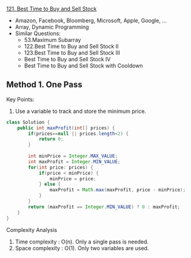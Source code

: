 [121. Best Time to Buy and Sell Stock](https://leetcode.com/problems/best-time-to-buy-and-sell-stock/)   

* Amazon, Facebook, Bloomberg, Microsoft, Apple, Google, ...
* Array, Dynamic Programming
* Similar Questions:
    * 53.Maximum Subarray
    * 122.Best Time to Buy and Sell Stock II
    * 123.Best Time to Buy and Sell Stock III
    * Best Time to Buy and Sell Stock IV
    * Best Time to Buy and Sell Stock with Cooldown


## Method 1. One Pass
Key Points:
1. Use a variable to track and store the minimum price.

```java
class Solution {
    public int maxProfit(int[] prices) {
        if(prices==null || prices.length<2) {
            return 0;
        }
        
        int minPrice = Integer.MAX_VALUE;
        int maxProfit = Integer.MIN_VALUE;
        for(int price: prices) {
            if(price < minPrice) {
                minPrice = price;
            } else {
                maxProfit = Math.max(maxProfit, price - minPrice);
            }
        }
        return (maxProfit == Integer.MIN_VALUE) ? 0 : maxProfit;
    }
}
```
Complexity Analysis
1. Time complexity : O(n). Only a single pass is needed.
2. Space complexity : O(1). Only two variables are used.


